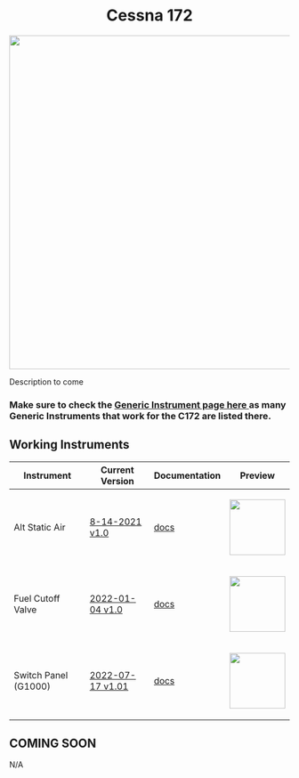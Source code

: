 <!-- PROJECT LOGO -->
<p align="center">
  <h1 align="center">Cessna 172</h1>
</p>
<p align="center"><img src="https://user-images.githubusercontent.com/75218511/133437329-3312c807-dbbf-4a73-b99e-e09678afdc82.png" width="600"/></p>
<p>Description to come</p>
<h3>Make sure to check the <a href="https://github.com/Simstrumentation/Air-Manager/tree/main/Instruments/Generic/">Generic Instrument page here </a> as many Generic Instruments that work for the C172 are listed there.</h3>

<!-- TABLE OF CONTENTS 
<details open="open">
  <summary><h2 style="display: inline-block">Table of Contents</h2></summary>
  <ol>
    <li>
      <a href="#about-the-project">About The Project</a>
      <ul>
        <li><a href="#built-with">Built With</a></li>
      </ul>
    </li>
    <li>
      <a href="#getting-started">Getting Started</a>
      <ul>
        <li><a href="#prerequisites">Prerequisites</a></li>
        <li><a href="#installation">Installation</a></li>
      </ul>
    </li>
    <li><a href="#usage">Usage</a></li>
    <li><a href="#roadmap">Roadmap</a></li>
    <li><a href="#contributing">Contributing</a></li>

  </ol>
</details>

-->

<!-- ABOUT THE PROJECT -->
## Working Instruments

Instrument | Current Version | Documentation | Preview
-------------|-----------------|--------------|--------------
Alt Static Air | [8-14-2021 v1.0](https://github.com/Simstrumentation/Air-Manager/blob/main/Instruments/Cessna_C172/Cessna_172-Alternate%20Static%20Air/Cessna_172-Alternate%20Static%20Air.siff) | [docs](https://github.com/Simstrumentation/Air-Manager/tree/main/Instruments/Cessna_C172/Cessna_172-Alternate%20Static%20Air) | <p align="center"><img src="https://github.com/Simstrumentation/Air-Manager/blob/main/Instruments/Cessna_C172/Cessna_172-Alternate%20Static%20Air/2a5c2a45-2324-4939-0120-72cfec15461e/preview.png?raw=true" width="100"> </p>
Fuel Cutoff Valve | [2022-01-04 v1.0](https://github.com/Simstrumentation/Air-Manager/blob/main/Instruments/Cessna_C172/Cessna_172-Fuel_Cutoff_Valve/Cessna%20172%20-%20Fuel%20Cutoff.siff) | [docs](https://github.com/Simstrumentation/Air-Manager/tree/main/Instruments/Cessna_C172/Cessna_172-Fuel_Cutoff_Valve) | <p align="center"><img src="https://github.com/Simstrumentation/Air-Manager/blob/main/Instruments/Cessna_C172/Cessna_172-Fuel_Cutoff_Valve/1172cff7-d05a-4d2c-9eaf-980aa37091dd/preview.png?raw=true" width="100"> </p>
Switch Panel (G1000) | [2022-07-17 v1.01](https://github.com/Simstrumentation/Air-Manager/blob/main/Instruments/Cessna_C172/Cessna_172_G1000_Switch_panel/Cessna%20172%20G1000%20-%20Switch%20panel%20.siff?raw=true) | [docs](https://github.com/Simstrumentation/Air-Manager/tree/main/Instruments/Cessna_C172/Cessna_172_G1000_Switch_panel) | <p align="center"><img src="https://github.com/Simstrumentation/Air-Manager/blob/main/Instruments/Cessna_C172/Cessna_172_G1000_Switch_panel/624ee41f-e3c8-492b-044d-d77f0ff54315/preview.png" width="100"> </p>
## COMING SOON
N/A









